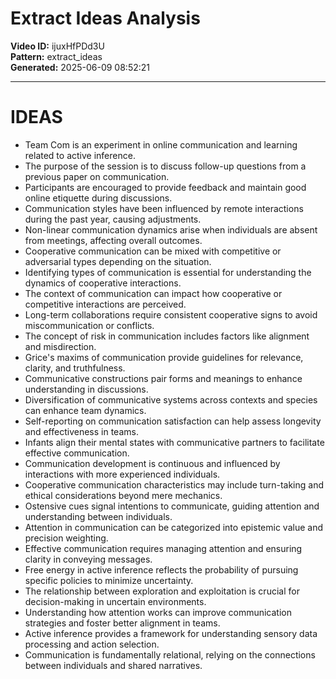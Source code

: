 # Extract Ideas Analysis

**Video ID:** ijuxHfPDd3U  
**Pattern:** extract_ideas  
**Generated:** 2025-06-09 08:52:21  

---

# IDEAS

- Team Com is an experiment in online communication and learning related to active inference.
- The purpose of the session is to discuss follow-up questions from a previous paper on communication.
- Participants are encouraged to provide feedback and maintain good online etiquette during discussions.
- Communication styles have been influenced by remote interactions during the past year, causing adjustments.
- Non-linear communication dynamics arise when individuals are absent from meetings, affecting overall outcomes.
- Cooperative communication can be mixed with competitive or adversarial types depending on the situation.
- Identifying types of communication is essential for understanding the dynamics of cooperative interactions.
- The context of communication can impact how cooperative or competitive interactions are perceived.
- Long-term collaborations require consistent cooperative signs to avoid miscommunication or conflicts.
- The concept of risk in communication includes factors like alignment and misdirection.
- Grice's maxims of communication provide guidelines for relevance, clarity, and truthfulness.
- Communicative constructions pair forms and meanings to enhance understanding in discussions.
- Diversification of communicative systems across contexts and species can enhance team dynamics.
- Self-reporting on communication satisfaction can help assess longevity and effectiveness in teams.
- Infants align their mental states with communicative partners to facilitate effective communication.
- Communication development is continuous and influenced by interactions with more experienced individuals.
- Cooperative communication characteristics may include turn-taking and ethical considerations beyond mere mechanics.
- Ostensive cues signal intentions to communicate, guiding attention and understanding between individuals.
- Attention in communication can be categorized into epistemic value and precision weighting.
- Effective communication requires managing attention and ensuring clarity in conveying messages.
- Free energy in active inference reflects the probability of pursuing specific policies to minimize uncertainty.
- The relationship between exploration and exploitation is crucial for decision-making in uncertain environments.
- Understanding how attention works can improve communication strategies and foster better alignment in teams.
- Active inference provides a framework for understanding sensory data processing and action selection.
- Communication is fundamentally relational, relying on the connections between individuals and shared narratives.